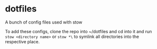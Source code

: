 # dotfiles
A bunch of config files used with stow

To add these configs, clone the repo into ~/dotfiles and cd into it and run `stow <directory name>` or `stow *\` to symlink all directories into the respective place.
